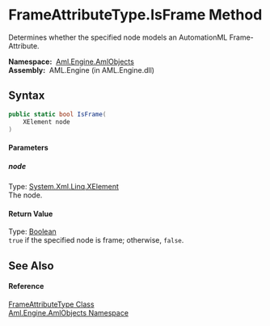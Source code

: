 FrameAttributeType.IsFrame Method
=================================
Determines whether the specified node models an AutomationML Frame-Attribute.

  **Namespace:**  [Aml.Engine.AmlObjects][1]  
  **Assembly:**  AML.Engine (in AML.Engine.dll)

Syntax
------

```csharp
public static bool IsFrame(
	XElement node
)
```

#### Parameters

##### *node*
Type: [System.Xml.Linq.XElement][2]  
The node.

#### Return Value
Type: [Boolean][3]  
`true` if the specified node is frame; otherwise, `false`.

See Also
--------

#### Reference
[FrameAttributeType Class][4]  
[Aml.Engine.AmlObjects Namespace][1]  

[1]: ../README.md
[2]: https://docs.microsoft.com/dotnet/api/system.xml.linq.xelement
[3]: https://docs.microsoft.com/dotnet/api/system.boolean
[4]: README.md
[5]: https://www.automationml.org
[6]: ../../icons/logoShade.png